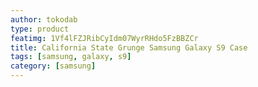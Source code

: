 ```yaml
---
author: tokodab
type: product
featimg: 1Vf4lFZJRibCyIdm07WyrRHdo5FzBBZCr
title: California State Grunge Samsung Galaxy S9 Case
tags: [samsung, galaxy, s9]
category: [samsung]
---
```

